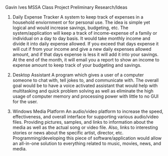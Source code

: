 Gavin Ives 
MSSA Class Project Preliminary Research/Ideas

1. Daily Expense Tracker
A system to keep track of expenses in a household enviornment or for personal use. The idea is simple yet logical and would increase savings, budgeting, etc. The system/application will keep a track of income-expense of a family or individual on a day to day basis. It would take monthly income and divide it into daily expense allowed. If you exceed that days expense it will cut if from your income and give a new daily expenses allowed amount, and if that days expense is less it will add it into your savings. At the end of the month, it will email you a report to show an income to expense amount to keep track of your budgeting and savings. 

2. Desktop Assistant
A program which gives a user of a computer someone to chat with, tell jokes to, and communicate with. The overall goal would be to have a voice activated assistant that would help with multitasking and quick problem solving as well as eliminate the high usage of computer memory and processing power with little to no GUI for the user.

3. Windows Media Platform
An audio/video platform to increase the speed, effectiveness, and overall interface for supporting various audio/video files. Providing pictures, samples, and links to information about the media as well as the actual song or video file. Also, links to interesting stories or news about the specific artist, director, etc. Programming/developing this piece of software/application would allow an all-in-one solution to everything related to music, movies, news, and media. 

